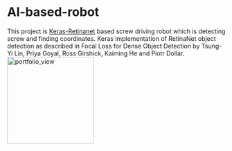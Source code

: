 # AI-based-robot
  This project is [Keras-Retinanet](https://github.com/fizyr/keras-retinanet) based screw driving robot which is detecting screw and finding coordinates. Keras implementation of RetinaNet object detection as described in Focal Loss for Dense Object Detection by Tsung-Yi Lin, Priya Goyal, Ross Girshick, Kaiming He and Piotr Dollár.
  <img width="200" alt="portfolio_view" align="middle" src="https://user-images.githubusercontent.com/29839095/58111774-b17df680-7c24-11e9-8dd6-6d95edb06209.jpg">
